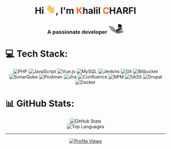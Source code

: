 <p align="center">
  <h1 align="center">Hi <img src="https://raw.githubusercontent.com/kcharfi24/kcharfi24/main/wave.gif" width="30" height="30">, I'm <span style="color:#FF6820">K</span>halil <span style="color:#FF6820">C</span>HARFI</h1>
  <h3 align="center">A passionate developer <img src="https://github.com/kcharfi24/kcharfi24/blob/main/type.webp" width="48"></h3>
</p>

# 💻 Tech Stack:
<p align="center">
  <img src="https://img.shields.io/badge/php-%23777BB4.svg?style=for-the-badge&logo=php&logoColor=white" alt="PHP" />
  <img src="https://img.shields.io/badge/javascript-%23323330.svg?style=for-the-badge&logo=javascript&logoColor=%23F7DF1E" alt="JavaScript" />
  <img src="https://img.shields.io/badge/vue.js-%2335495e.svg?style=for-the-badge&logo=vuedotjs&logoColor=%234FC08D" alt="Vue.js" />
  <img src="https://img.shields.io/badge/mysql-4479A1.svg?style=for-the-badge&logo=mysql&logoColor=white" alt="MySQL" />
  <img src="https://img.shields.io/badge/jenkins-%232C5263.svg?style=for-the-badge&logo=jenkins&logoColor=white" alt="Jenkins" />
  <img src="https://img.shields.io/badge/git-%23F05033.svg?style=for-the-badge&logo=git&logoColor=white" alt="Git" />
  <img src="https://img.shields.io/badge/bitbucket-%230047B3.svg?style=for-the-badge&logo=bitbucket&logoColor=white" alt="Bitbucket" />
  <img src="https://img.shields.io/badge/SonarQube-black?style=for-the-badge&logo=sonarqube&logoColor=4E9BCD" alt="SonarQube" />
  <img src="https://img.shields.io/badge/Postman-FF6C37?style=for-the-badge&logo=postman&logoColor=white" alt="Postman" />
  <img src="https://img.shields.io/badge/jira-%230A0FFF.svg?style=for-the-badge&logo=jira&logoColor=white" alt="Jira" />
  <img src="https://img.shields.io/badge/confluence-%23172BF4.svg?style=for-the-badge&logo=confluence&logoColor=white" alt="Confluence" />
  <img src="https://img.shields.io/badge/NPM-%23CB3837.svg?style=for-the-badge&logo=npm&logoColor=white" alt="NPM" />
  <img src="https://img.shields.io/badge/SASS-hotpink.svg?style=for-the-badge&logo=SASS&logoColor=white" alt="SASS" />
  <img src="https://img.shields.io/badge/drupal-%230678BE.svg?style=for-the-badge&logo=drupal&logoColor=white" alt="Drupal" />
  <img src="https://img.shields.io/badge/docker-%230db7ed.svg?style=for-the-badge&amp;logo=docker&amp;logoColor=white" alt="Docker">
</p>

# 📊 GitHub Stats:
<p align="center">
  <img src="https://github-readme-stats.vercel.app/api?username=kcharfi24&theme=default_repocard&hide_border=true&include_all_commits=true&count_private=false" alt="GitHub Stats" />
  <br/>
  <img src="https://github-readme-stats.vercel.app/api/top-langs/?username=kcharfi24&theme=default_repocard&hide_border=true&include_all_commits=true&count_private=false&layout=compact" alt="Top Languages" />
</p>

---

<p align="center">
  <a href="https://visitcount.itsvg.in">
    <img src="https://visitcount.itsvg.in/api?id=kcharfi24&icon=1&color=1" alt="Profile Views" />
  </a>
</p>
